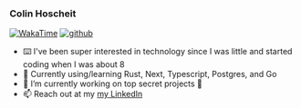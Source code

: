 
### Colin Hoscheit

[![WakaTime](https://wakatime.com/badge/user/82cdae6a-ce3c-4063-8986-f4c5ae89b50d.svg)](https://wakatime.com/@82cdae6a-ce3c-4063-8986-f4c5ae89b50d)
[![github](https://img.shields.io/github/followers/cchosch?logo=github&style=plastic)](https://github.com/cchosch?tab=followers)

- ⌨️ I've been super interested in technology since I was little and started coding when I was about 8
- 💬 Currently using/learning Rust, Next, Typescript, Postgres, and Go
- 🔭 I’m currently working on top secret projects 🤫
- 📫 Reach out at my [my LinkedIn](https://www.linkedin.com/in/colin-hoscheit/)


